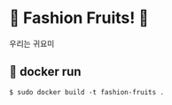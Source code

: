 # 🍊 Fashion Fruits! 🍋

우리는 귀요미 

## 🍎 docker run

```
$ sudo docker build -t fashion-fruits .
```

## 